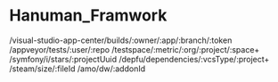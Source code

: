 # Hanuman_Framwork

/visual-studio-app-center/builds/:owner/:app/:branch/:token
/appveyor/tests/:user/:repo
/testspace/:metric/:org/:project/:space+
/symfony/i/stars/:projectUuid
/depfu/dependencies/:vcsType/:project+
/steam/size/:fileId
/amo/dw/:addonId
